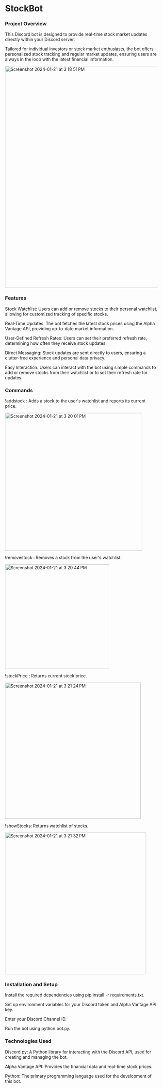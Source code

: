 # StockBot

### Project Overview

This Discord bot is designed to provide real-time stock market updates directly within your Discord server.    

Tailored for individual investors or stock market enthusiasts, the bot offers personalized stock tracking and regular market updates, ensuring users are always in the loop with the latest financial information.

<img width="728" alt="Screenshot 2024-01-21 at 3 18 51 PM" src="https://github.com/joonhoswe/StockBot/assets/149014867/d7e24bc5-2c4a-4ccd-96d9-09d70c6939d4">

### Features

Stock Watchlist: Users can add or remove stocks to their personal watchlist, allowing for customized tracking of specific stocks.    

Real-Time Updates: The bot fetches the latest stock prices using the Alpha Vantage API, providing up-to-date market information.    

User-Defined Refresh Rates: Users can set their preferred refresh rate, determining how often they receive stock updates.  

Direct Messaging: Stock updates are sent directly to users, ensuring a clutter-free experience and personal data privacy.  

Easy Interaction: Users can interact with the bot using simple commands to add or remove stocks from their watchlist or to set their refresh rate for updates.

### Commands

!addstock <TICKER>: Adds a stock to the user's watchlist and reports its current price.  

<img width="452" alt="Screenshot 2024-01-21 at 3 20 01 PM" src="https://github.com/joonhoswe/StockBot/assets/149014867/7f2cda1b-0ffc-4c3e-affe-071a38c17450">

!removestock <TICKER>: Removes a stock from the user's watchlist.  

<img width="343" alt="Screenshot 2024-01-21 at 3 20 44 PM" src="https://github.com/joonhoswe/StockBot/assets/149014867/7c5861c9-75c4-441f-b882-bd95548e58fc">

!stockPrice <TICKER>: Returns current stock price.

<img width="447" alt="Screenshot 2024-01-21 at 3 21 24 PM" src="https://github.com/joonhoswe/StockBot/assets/149014867/8d51ab96-e8ee-4e40-bafc-402aa01f41bb">

!showStocks: Returns watchlist of stocks.

<img width="465" alt="Screenshot 2024-01-21 at 3 21 32 PM" src="https://github.com/joonhoswe/StockBot/assets/149014867/f0dbdc52-d491-41eb-8d7f-8d009182bf8d">


### Installation and Setup

Install the required dependencies using pip install -r requirements.txt.  

Set up environment variables for your Discord token and Alpha Vantage API key.  

Enter your Discord Channel ID.  

Run the bot using python bot.py.

### Technologies Used

Discord.py: A Python library for interacting with the Discord API, used for creating and managing the bot.  

Alpha Vantage API: Provides the financial data and real-time stock prices.  

Python: The primary programming language used for the development of this bot.
